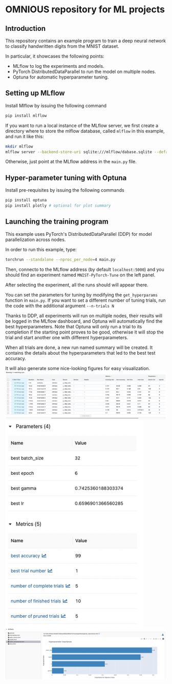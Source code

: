 # OMNIOUS repository for ML projects

## Introduction

This repository contains an example program to train a deep neural network to classify
handwritten digits from the MNIST dataset.

In particular, it showcases the following points:

- MLflow to log the experiments and models.
- PyTorch DistributedDataParallel to run the model on multiple nodes.
- Optuna for automatic hyperparameter tuning.

## Setting up MLflow

Install Mlflow by issuing the following command

```bash
pip install mlflow
```

If you want to run a local instance of the MLflow server, we first create a directory where to
store the mlflow database, called `mlflow` in this example, and run it like this:

```bash
mkdir mlflow
mlflow server --backend-store-uri sqlite:///mlflow/dabase.sqlite --default-artifact-root mlflow/
```

Otherwise, just point at the MLflow address in the `main.py` file.

## Hyper-parameter tuning with Optuna

Install pre-requisites by issuing the following commands

```bash
pip install optuna
pip install plotly # optional for plot summary
```

## Launching the training program

This example uses PyTorch's DistributedDataParallel (DDP) for model parallelization across nodes.

In order to run this example, type:

```bash
torchrun --standalone --nproc_per_node=4 main.py
```

Then, connecto to the MLflow address (by default `localhost:5000`) and you should find an experiment
named `MNIST-PyTorch-Tune` on the left panel.

After selecting the experiment, all the runs should will appear there.

You can set the parameters for tuning by modifying the `get_hyperparams` function in `main.py`.
If you want to set a different number of tuning trials, run the code with the additional argument `--n-trials N`

Thanks to DDP, all experiments will run on multiple nodes, their results will be logged in the MLflow
dashboard, and Optuna will automatically find the best hyperparameters.
Note that Optuna will only run a trial to its completion if the starting point proves to be good, otherwise
it will stop the trial and start another one with different hyperparameters.

When all trials are done, a new run named summary will be created.
It contains the details about the hyperparameters that led to the best test accuracy.

It will also generate some nice-looking figures for easy visualization.
![optuna_0](./assets/optuna_0.jpg)
![optuna_1](./assets/optuna_1.jpg)
![optuna_2](./assets/optuna_2.jpg)
